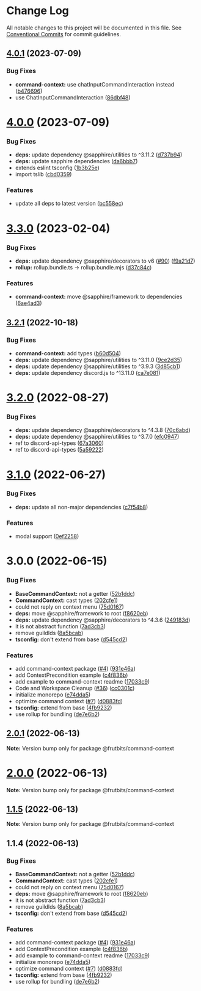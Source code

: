 # Change Log

All notable changes to this project will be documented in this file.
See [Conventional Commits](https://conventionalcommits.org) for commit guidelines.

## [4.0.1](https://github.com/frutbits/sapphire-plugins/compare/v4.0.0...v4.0.1) (2023-07-09)


### Bug Fixes

* **command-context:** use chatInputCommandInteraction instead ([b476696](https://github.com/frutbits/sapphire-plugins/commit/b4766964dad60969dc1df3993192acf39718452a))
* use ChatInputCommandInteraction ([86dbf48](https://github.com/frutbits/sapphire-plugins/commit/86dbf4891982403d98a8fbace4d5e0758aea78bf))





# [4.0.0](https://github.com/frutbits/sapphire-plugins/compare/v3.3.0...v4.0.0) (2023-07-09)


### Bug Fixes

* **deps:** update dependency @sapphire/utilities to ^3.11.2 ([d737b94](https://github.com/frutbits/sapphire-plugins/commit/d737b94adf860245b87f8807feb87ee095e362f9))
* **deps:** update sapphire dependencies ([da6bbb7](https://github.com/frutbits/sapphire-plugins/commit/da6bbb776f7681c018a86f841a3a8cc285f5efc2))
* extends eslint tsconfig ([1b3b25e](https://github.com/frutbits/sapphire-plugins/commit/1b3b25e04fcd229b5e2b680c2f98f06858a38c25))
* import tslib ([cbd0359](https://github.com/frutbits/sapphire-plugins/commit/cbd03594179a3a1f1ebd1b9c17504f55302a08ea))


### Features

* update all deps to latest version ([bc558ec](https://github.com/frutbits/sapphire-plugins/commit/bc558ec428dbb1dc719ff2c5cc506217c3845734))





# [3.3.0](https://github.com/frutbits/sapphire-plugins/compare/v3.2.1...v3.3.0) (2023-02-04)


### Bug Fixes

* **deps:** update dependency @sapphire/decorators to v6 ([#90](https://github.com/frutbits/sapphire-plugins/issues/90)) ([f9a21d7](https://github.com/frutbits/sapphire-plugins/commit/f9a21d79211fa6987c7b0b82072af26abb625ac0))
* **rollup:** rollup.bundle.ts -> rollup.bundle.mjs ([d37c84c](https://github.com/frutbits/sapphire-plugins/commit/d37c84c00487dae088f472a926d3f066912aff7d))


### Features

* **command-context:** move @sapphire/framework to dependencies ([6ae4ad3](https://github.com/frutbits/sapphire-plugins/commit/6ae4ad3ac2e8f1a20658d4d2965ffa4711eeec9b))





## [3.2.1](https://github.com/frutbits/sapphire-plugins/compare/v3.2.0...v3.2.1) (2022-10-18)


### Bug Fixes

* **command-context:** add types ([b60d504](https://github.com/frutbits/sapphire-plugins/commit/b60d5047d962b8e0abc26d71ca468793809362d1))
* **deps:** update dependency @sapphire/utilities to ^3.11.0 ([9ce2d35](https://github.com/frutbits/sapphire-plugins/commit/9ce2d35b77e1746b44cf1c9547b1f7ac06d92271))
* **deps:** update dependency @sapphire/utilities to ^3.9.3 ([3d85cb1](https://github.com/frutbits/sapphire-plugins/commit/3d85cb1768739192d13cbabc1cf43e732e42d07b))
* **deps:** update dependency discord.js to ^13.11.0 ([ca7e081](https://github.com/frutbits/sapphire-plugins/commit/ca7e081473cb6deacec9a0abe0da1e5c758e42fa))





# [3.2.0](https://github.com/frutbits/sapphire-plugins/compare/v3.1.0...v3.2.0) (2022-08-27)


### Bug Fixes

* **deps:** update dependency @sapphire/decorators to ^4.3.8 ([70c6abd](https://github.com/frutbits/sapphire-plugins/commit/70c6abd69bdf644a49693ca86aca24354a571358))
* **deps:** update dependency @sapphire/utilities to ^3.7.0 ([efc0947](https://github.com/frutbits/sapphire-plugins/commit/efc0947407ef8421a071faf5565f7c452309714c))
* ref to discord-api-types ([67a3060](https://github.com/frutbits/sapphire-plugins/commit/67a30603190116ef13114a91b1491314e64a38d1))
* ref to discord-api-types ([5a59222](https://github.com/frutbits/sapphire-plugins/commit/5a59222bbd7db6b7cdc4ad5921e8a334d299a296))





# [3.1.0](https://github.com/frutbits/sapphire-plugins/compare/v3.0.0...v3.1.0) (2022-06-27)


### Bug Fixes

* **deps:** update all non-major dependencies ([c7f54b8](https://github.com/frutbits/sapphire-plugins/commit/c7f54b81e71e624fd9870d4de1e9c734dd3c2de3))


### Features

* modal support ([0ef2258](https://github.com/frutbits/sapphire-plugins/commit/0ef22585c018f9694e06bb0daeb17126c7a1d535))





# 3.0.0 (2022-06-15)


### Bug Fixes

* **BaseCommandContext:** not a getter ([52b1ddc](https://github.com/frutbits/sapphire-plugins/commit/52b1ddc4ec9733cd416e4b60352c60d0971d16af))
* **CommandContext:** cast types ([202cfe1](https://github.com/frutbits/sapphire-plugins/commit/202cfe1112e3181627ebf631c6a6fba96169c000))
* could not reply on context menu ([75d0167](https://github.com/frutbits/sapphire-plugins/commit/75d01678726a29626a167270b2b518e9cafb7e46))
* **deps:** move @sapphire/framework to root ([f8620eb](https://github.com/frutbits/sapphire-plugins/commit/f8620ebcd0e9130d03793cc3adaf07df4f246aaf))
* **deps:** update dependency @sapphire/decorators to ^4.3.6 ([249183d](https://github.com/frutbits/sapphire-plugins/commit/249183d612bb1294e4e1b5b0d999b5e888906894))
* it is not abstract function ([7ad3cb3](https://github.com/frutbits/sapphire-plugins/commit/7ad3cb3d48771ea88e296755e2479f39164375be))
* remove guildIds ([8a5bcab](https://github.com/frutbits/sapphire-plugins/commit/8a5bcab041f06b9cd6b4e28d9b47bb232ffc59cb))
* **tsconfig:** don't extend from base ([d545cd2](https://github.com/frutbits/sapphire-plugins/commit/d545cd220da783a818dbe0b798d4dc716ad5fb98))


### Features

* add command-context package ([#4](https://github.com/frutbits/sapphire-plugins/issues/4)) ([931e46a](https://github.com/frutbits/sapphire-plugins/commit/931e46ac1cf173bca38f2bb576f3420be6acc0f6))
* add ContextPrecondition example ([c4f836b](https://github.com/frutbits/sapphire-plugins/commit/c4f836b1114ced2dac860709421667579bfaf650))
* add example to command-context readme ([17033c9](https://github.com/frutbits/sapphire-plugins/commit/17033c9a46e639ea547a2bee0149ab514ced3ec9))
* Code and Workspace Cleanup  ([#36](https://github.com/frutbits/sapphire-plugins/issues/36)) ([cc0301c](https://github.com/frutbits/sapphire-plugins/commit/cc0301c647ce280d9c92f2d7c3479c89a06e2d3f))
* initialize monorepo ([e74dda5](https://github.com/frutbits/sapphire-plugins/commit/e74dda5ac2ba2af7f62eb4af0e84486b291a6d88))
* optimize command context ([#7](https://github.com/frutbits/sapphire-plugins/issues/7)) ([d0883fd](https://github.com/frutbits/sapphire-plugins/commit/d0883fd9f9a3588f84062f3ccb0715badd531be0))
* **tsconfig:** extend from base ([4fb9232](https://github.com/frutbits/sapphire-plugins/commit/4fb9232b7c5dd11044da9ae5199385a06da6dd5b))
* use rollup for bundling ([de7e6b2](https://github.com/frutbits/sapphire-plugins/commit/de7e6b2e7c1590a1e29ab7a246fc8188f069401f))





## [2.0.1](https://github.com/frutbits/sapphire-plugins/compare/@frutbits/command-context@2.0.0...@frutbits/command-context@2.0.1) (2022-06-13)

**Note:** Version bump only for package @frutbits/command-context





# [2.0.0](https://github.com/frutbits/sapphire-plugins/compare/@frutbits/command-context@1.1.5...@frutbits/command-context@2.0.0) (2022-06-13)

**Note:** Version bump only for package @frutbits/command-context





## [1.1.5](https://github.com/frutbits/sapphire-plugins/compare/@frutbits/command-context@1.1.4...@frutbits/command-context@1.1.5) (2022-06-13)

**Note:** Version bump only for package @frutbits/command-context





## 1.1.4 (2022-06-13)


### Bug Fixes

* **BaseCommandContext:** not a getter ([52b1ddc](https://github.com/frutbits/sapphire-plugins/commit/52b1ddc4ec9733cd416e4b60352c60d0971d16af))
* **CommandContext:** cast types ([202cfe1](https://github.com/frutbits/sapphire-plugins/commit/202cfe1112e3181627ebf631c6a6fba96169c000))
* could not reply on context menu ([75d0167](https://github.com/frutbits/sapphire-plugins/commit/75d01678726a29626a167270b2b518e9cafb7e46))
* **deps:** move @sapphire/framework to root ([f8620eb](https://github.com/frutbits/sapphire-plugins/commit/f8620ebcd0e9130d03793cc3adaf07df4f246aaf))
* it is not abstract function ([7ad3cb3](https://github.com/frutbits/sapphire-plugins/commit/7ad3cb3d48771ea88e296755e2479f39164375be))
* remove guildIds ([8a5bcab](https://github.com/frutbits/sapphire-plugins/commit/8a5bcab041f06b9cd6b4e28d9b47bb232ffc59cb))
* **tsconfig:** don't extend from base ([d545cd2](https://github.com/frutbits/sapphire-plugins/commit/d545cd220da783a818dbe0b798d4dc716ad5fb98))


### Features

* add command-context package ([#4](https://github.com/frutbits/sapphire-plugins/issues/4)) ([931e46a](https://github.com/frutbits/sapphire-plugins/commit/931e46ac1cf173bca38f2bb576f3420be6acc0f6))
* add ContextPrecondition example ([c4f836b](https://github.com/frutbits/sapphire-plugins/commit/c4f836b1114ced2dac860709421667579bfaf650))
* add example to command-context readme ([17033c9](https://github.com/frutbits/sapphire-plugins/commit/17033c9a46e639ea547a2bee0149ab514ced3ec9))
* initialize monorepo ([e74dda5](https://github.com/frutbits/sapphire-plugins/commit/e74dda5ac2ba2af7f62eb4af0e84486b291a6d88))
* optimize command context ([#7](https://github.com/frutbits/sapphire-plugins/issues/7)) ([d0883fd](https://github.com/frutbits/sapphire-plugins/commit/d0883fd9f9a3588f84062f3ccb0715badd531be0))
* **tsconfig:** extend from base ([4fb9232](https://github.com/frutbits/sapphire-plugins/commit/4fb9232b7c5dd11044da9ae5199385a06da6dd5b))
* use rollup for bundling ([de7e6b2](https://github.com/frutbits/sapphire-plugins/commit/de7e6b2e7c1590a1e29ab7a246fc8188f069401f))
